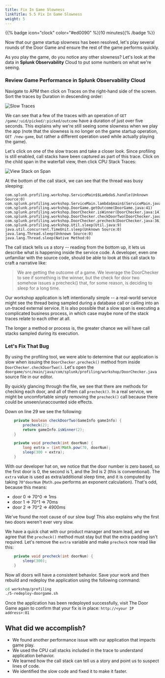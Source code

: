 ```yaml
---
title: Fix In Game Slowness
linkTitle: 5.5 Fix In Game Slowness
weight: 5
---
```


{{% badge icon="clock" color="#ed0090" %}}10 minutes{{% /badge %}}

Now that our game startup slowness has been resolved, let's play several rounds of the Door Game and ensure the rest of the game performs quickly. 

As you play the game, do you notice any other slowness?  Let's look at the data in **Splunk Observability** Cloud to put some numbers on what we're seeing. 

### Review Game Performance in Splunk Observability Cloud

Navigate to APM then click on Traces on the right-hand side of the screen. Sort the traces by Duration in descending order: 

![Slow Traces](../images/slow_trace.png)

We can see that a few of the traces with an operation of `GET /game/:uid/picked/:picked/outcome` have a duration of just over five seconds. This explains why we're still seeing some slowness when we play the app (note that the slowness is no longer on the game startup operation, `GET /new-game`, but rather a different operation used while actually playing the game). 

Let's click on one of the slow traces and take a closer look. Since profiling is still enabled, call stacks have been captured as part of this trace. Click on the child span in the waterfall view, then click CPU Stack Traces: 

![View Stack on Span](../images/view_stack_on_span.png)

At the bottom of the call stack, we can see that the thread was busy sleeping:

``` log
com.splunk.profiling.workshop.ServiceMain$$Lambda$.handle(Unknown Source:0)
com.splunk.profiling.workshop.ServiceMain.lambda$main$(ServiceMain.java:34)
com.splunk.profiling.workshop.DoorGame.getOutcome(DoorGame.java:41)
com.splunk.profiling.workshop.DoorChecker.isWinner(DoorChecker.java:14)
com.splunk.profiling.workshop.DoorChecker.checkDoorTwo(DoorChecker.java:30)
com.splunk.profiling.workshop.DoorChecker.precheck(DoorChecker.java:36)
com.splunk.profiling.workshop.Util.sleep(Util.java:9)
java.util.concurrent.TimeUnit.sleep(Unknown Source:0)
java.lang.Thread.sleep(Unknown Source:0)
java.lang.Thread.sleep(Native Method:0)
```

The call stack tells us a story -- reading from the bottom up, it lets us describe
what is happening inside the service code. A developer, even one unfamiliar with the
source code, should be able to look at this call stack to craft a narrative like:
> We are getting the outcome of a game. We leverage the DoorChecker to
> see if something is the winner, but the check for door two somehow issues
> a precheck() that, for some reason, is deciding to sleep for a long time.

Our workshop application is left intentionally simple -- a real-world service might see the
thread being sampled during a database call or calling into an un-traced external service.
It is also possible that a slow span is executing a complicated business process,
in which case maybe none of the stack traces relate to each other at all.

The longer a method or process is, the greater chance we will have call stacks
sampled during its execution.

### Let's Fix That Bug

By using the profiling tool, we were able to determine that our application is slow
when issuing the `DoorChecker.precheck()` method from inside `DoorChecker.checkDoorTwo()`.
Let's open the `doorgame/src/main/java/com/splunk/profiling/workshop/DoorChecker.java` source file in our editor.

By quickly glancing through the file, we see that there are methods for checking
each door, and all of them call `precheck()`. In a real service, we might be uncomfortable
simply removing the `precheck()` call because there could be unseen/unaccounted side
effects.

Down on line 29 we see the following:

``` java
    private boolean checkDoorTwo(GameInfo gameInfo) {
        precheck(2);
        return gameInfo.isWinner(2);
    }

    private void precheck(int doorNum) {
        long extra = (int)Math.pow(70, doorNum);
        sleep(300 + extra);
    }
```

With our developer hat on, we notice that the door number is zero based, so
the first door is 0, the second is 1, and the 3rd is 2 (this is conventional).
The `extra` value is used as extra/additional sleep time, and it is computed by taking
`70^doorNum` (`Math.pow` performs an exponent calculation). That's odd, because this means:

* door 0 => 70^0 => 1ms
* door 1 => 70^1 => 70ms
* door 2 => 70^2 => 4900ms

We've found the root cause of our slow bug! This also explains why the first two doors
weren't ever very slow.

We have a quick chat with our product manager and team lead, and we agree that the `precheck()`
method must stay but that the extra padding isn't required. Let's remove the `extra` variable
and make `precheck` now read like this:

```java
    private void precheck(int doorNum) {
        sleep(300);
    }
```

Now all doors will have a consistent behavior. Save your work and then rebuild and redeploy the application using the following command:

``` bash
cd workshop/profiling
./5-redeploy-doorgame.sh
```

Once the application has been redeployed successfully, visit The Door Game again to confirm that your fix is in place:
`http://<your IP address>:81`

## What did we accomplish?

* We found another performance issue with our application that impacts game play. 
* We used the CPU call stacks included in the trace to understand application behavior. 
* We learned how the call stack can tell us a story and point us to suspect lines of code.
* We identified the slow code and fixed it to make it faster.
